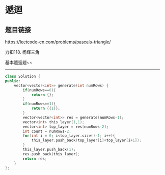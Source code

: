 # 遞迴

## 题目链接

https://leetcode-cn.com/problems/pascals-triangle/

力扣118. 杨辉三角

基本遞迴題~~
    
---------------------------------------

```cpp
class Solution {
public:
    vector<vector<int>> generate(int numRows) {
        if(numRows==0){
            return {};
        }
        if(numRows==1){
            return {{1}};
        }
        vector<vector<int>> res = generate(numRows-1);
        vector<int> this_layer(1,1);
        vector<int> top_layer = res[numRows-2];
        int count = numRows-2;
        for(int i = 0; i<top_layer.size()-1; i++){
            this_layer.push_back(top_layer[i]+top_layer[i+1]);
        }
        this_layer.push_back(1);
        res.push_back(this_layer);
        return res;
    }
};
```
